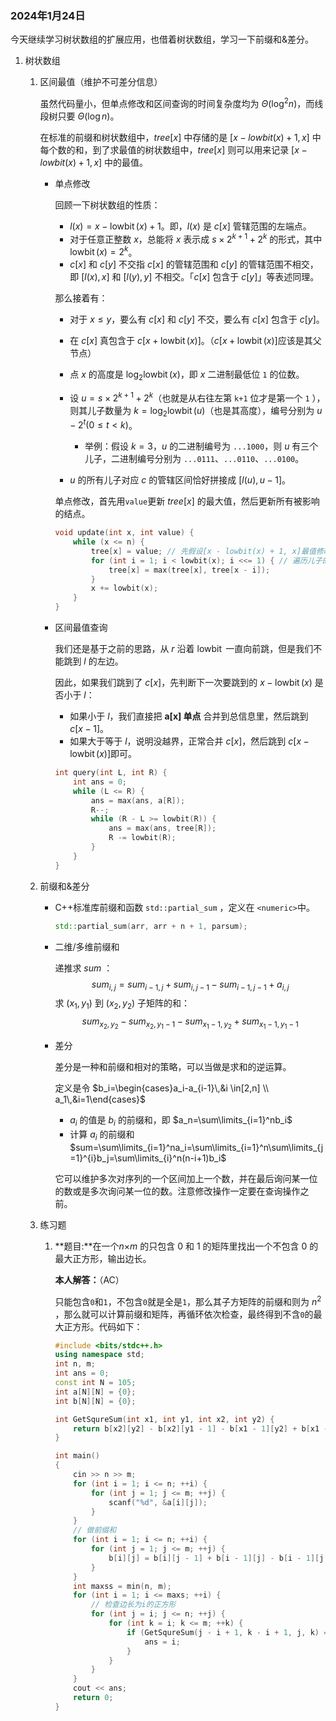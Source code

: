 ### 2024年1月24日

今天继续学习树状数组的扩展应用，也借着树状数组，学习一下前缀和&差分。

1. 树状数组

   1. 区间最值（维护不可差分信息）

      虽然代码量小，但单点修改和区间查询的时间复杂度均为 $\Theta(\log^2n)$，而线段树只要 $\Theta(\log n)$。

      在标准的前缀和树状数组中，$tree[x]$ 中存储的是 $[x - lowbit(x) + 1, x]$ 中每个数的和，到了求最值的树状数组中，$tree[x]$ 则可以用来记录 $[x - lowbit(x) + 1, x]$ 中的最值。

      - 单点修改

        回顾一下树状数组的性质：

        -   $l(x) = x - \operatorname{lowbit}(x) + 1$。即，$l(x)$ 是 $c[x]$ 管辖范围的左端点。
        -   对于任意正整数 $x$，总能将 $x$ 表示成 $s \times 2^{k + 1} + 2^k$ 的形式，其中 $\operatorname{lowbit}(x) = 2^k$。
        -   $c[x]$ 和 $c[y]$ 不交指 $c[x]$ 的管辖范围和 $c[y]$ 的管辖范围不相交，即 $[l(x), x]$ 和 $[l(y), y]$ 不相交。「$c[x]$ 包含于 $c[y]$​​」等表述同理。

        那么接着有：

        - 对于 $x \le y$，要么有 $c[x]$ 和 $c[y]$ 不交，要么有 $c[x]$ 包含于 $c[y]$​。
        - 在 ${c[x]}$ 真包含于 ${c[x + \operatorname{lowbit}(x)]}$。（${c[x + \operatorname{lowbit}(x)]}$应该是其父节点）
        - 点 $x$ 的高度是 $\log_2\operatorname{lowbit}(x)$，即 $x$ 二进制最低位 `1` 的位数。

        -   设 $u = s \times 2^{k + 1} + 2^k$（也就是从右往左第 `k+1` 位才是第一个 `1` ），则其儿子数量为 $k = \log_2\operatorname{lowbit}(u)$（也是其高度），编号分别为 $u - 2^t(0 \le t < k)$。
            -   举例：假设 $k = 3$，$u$ 的二进制编号为 `...1000`，则 $u$ 有三个儿子，二进制编号分别为 `...0111`、`...0110`、`...0100`。

        -   $u$ 的所有儿子对应 $c$ 的管辖区间恰好拼接成 $[l(u), u - 1]$。

        单点修改，首先用`value`更新 $tree[x]$ 的最大值，然后更新所有被影响的结点。

        ```c++ 
        void update(int x, int value) {
            while (x <= n) {
                tree[x] = value; // 先假设[x - lowbit(x) + 1, x]最值修改为value
                for (int i = 1; i < lowbit(x); i <<= 1) { // 遍历儿子的编号 用子节点更新自己
                    tree[x] = max(tree[x], tree[x - i]);
                }
                x += lowbit(x);
            }
        }
        ```

      - 区间最值查询

        我们还是基于之前的思路，从 $r$ 沿着 $\operatorname{lowbit}$ 一直向前跳，但是我们不能跳到 $l$ 的左边。

        因此，如果我们跳到了 $c[x]$，先判断下一次要跳到的 $x - \operatorname{lowbit}(x)$ 是否小于 $l$：

        -   如果小于 $l$，我们直接把 **$\boldsymbol{a[x]}$ 单点** 合并到总信息里，然后跳到 $c[x - 1]$。
        -   如果大于等于 $l$，说明没越界，正常合并 $c[x]$，然后跳到 $c[x - \operatorname{lowbit}(x)]$​ 即可。

        ```c++
        int query(int L, int R) {
            int ans = 0;
            while (L <= R) {
                ans = max(ans, a[R]);
                R--;
                while (R - L >= lowbit(R)) {
                    ans = max(ans, tree[R]);
                    R -= lowbit(R);
                }
            }
        }
        ```

   2. 前缀和&差分

      - C++标准库前缀和函数 `std::partial_sum` ，定义在 `<numeric>`中。

        ```c++
        std::partial_sum(arr, arr + n + 1, parsum);
        ```

      - 二维/多维前缀和

        递推求 $sum$ ：
        $$
        sum_{i, j} = sum_{i - 1, j} + sum_{i, j - 1} - sum_{i - 1, j - 1} + a_{i, j}
        $$
        求 $(x_{1}, y_{1})$ 到 $(x_{2}, y_{2})$ 子矩阵的和：
        $$
        sum_{x_{2}, y_{2}} - sum_{x_{2}, y_{1} - 1} - sum_{x_{1} - 1, y_{2}} + sum_{x_{1} - 1, y_{1} - 1}
        $$

      - 差分

        差分是一种和前缀和相对的策略，可以当做是求和的逆运算。

        定义是令 $b_i=\begin{cases}a_i-a_{i-1}\,&i \in[2,n] \\ a_1\,&i=1\end{cases}$​

        -   $a_i$ 的值是 $b_i$ 的前缀和，即 $a_n=\sum\limits_{i=1}^nb_i$
        -   计算 $a_i$ 的前缀和 $sum=\sum\limits_{i=1}^na_i=\sum\limits_{i=1}^n\sum\limits_{j=1}^{i}b_j=\sum\limits_{i}^n(n-i+1)b_i$​

        它可以维护多次对序列的一个区间加上一个数，并在最后询问某一位的数或是多次询问某一位的数。注意修改操作一定要在查询操作之前。

   3. 练习题

      1. **题目:**在一个*n*×*m* 的只包含 0 和 1 的矩阵里找出一个不包含 0 的最大正方形，输出边长。

         **本人解答：**（AC）

         只能包含`0`和`1`，不包含`0`就是全是`1`，那么其子方矩阵的前缀和则为 $n^2$ ，那么就可以计算前缀和矩阵，再循环依次检查，最终得到不含`0`的最大正方形。代码如下：

         ```c++
         #include <bits/stdc++.h>
         using namespace std;
         int n, m;
         int ans = 0;
         const int N = 105;
         int a[N][N] = {0};
         int b[N][N] = {0};
         
         int GetSqureSum(int x1, int y1, int x2, int y2) {
             return b[x2][y2] - b[x2][y1 - 1] - b[x1 - 1][y2] + b[x1 - 1][y1 - 1];
         }
         
         int main()
         {
             cin >> n >> m;
             for (int i = 1; i <= n; ++i) {
                 for (int j = 1; j <= m; ++j) {
                     scanf("%d", &a[i][j]);
                 }
             }
             // 做前缀和
             for (int i = 1; i <= n; ++i) {
                 for (int j = 1; j <= m; ++j) {
                     b[i][j] = b[i][j - 1] + b[i - 1][j] - b[i - 1][j - 1] + a[i][j];
                 }
             }
             int maxss = min(n, m);
             for (int i = 1; i <= maxs; ++i) {
                 // 检查边长为i的正方形
                 for (int j = i; j <= n; ++j) {
                     for (int k = i; k <= m; ++k) {
                         if (GetSqureSum(j - i + 1, k - i + 1, j, k) == pow(i, 2) && i > ans) {
                             ans = i;
                         }
                     }
                 }
             }
             cout << ans;
             return 0;
         }
         ```

         

         

      

